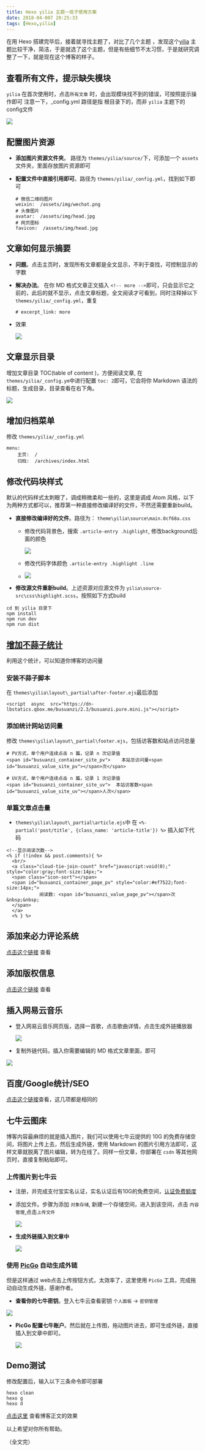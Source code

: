 ```yaml
---
title: Hexo yilia 主题一揽子使用方案
date: 2018-04-007 20:25:33
tags: [Hexo,yilia]
---
```


在用 Hexo 搭建完毕后，接着就寻找主题了，对比了几个主题<!-- more --> ，发现这个[yilia](https://github.com/litten/hexo-theme-yilia)  主题比较干净，简洁，于是就选了这个主题，但是有些细节不太习惯，于是就研究调整了一下，就是现在这个博客的样子。

## 查看所有文件，提示缺失模块 

`yilia` 在首次使用时，点击`所有文章` 时，会出现模块找不到的错误，可按照提示操作即可
注意一下，_config.yml 路径是指 根目录下的，而非 `yilia` 主题下的 config文件

![](http://p5sfmckwy.bkt.clouddn.com/img/3_1_yilia_loss_module.png)

## 配置图片资源
* **添加图片资源文件夹**。 路径为 `themes/yilia/source/`下，可添加一个 `assets` 文件夹，里面存放图片资源即可

- **配置文件中直接引用即可**。路径为 `themes/yilia/_config.yml`，找到如下即可

  ```
  # 微信二维码图片
  weixin:  /assets/img/wechat.png
  # 头像图片
  avatar:  /assets/img/head.jpg
  # 网页图标
  favicon:  /assets/img/head.jpg
  ```

## 文章如何显示摘要

* **问题**。点击主页时，发现所有文章都是全文显示，不利于查找，可控制显示的字数
* **解决办法**。 在你 MD 格式文章正文插入 `<!-- more -->`即可，只会显示它之前的，此后的就不显示，点击文章标题，全文阅读才可看到，同时注释掉以下 ` themes/yilia/_config.yml`，重复

  ```
  # excerpt_link: more
  ```

* 效果

  ![](http://p5sfmckwy.bkt.clouddn.com/img/3_2_yilia_摘要.png)

## 文章显示目录

增加文章目录 TOC(table of content )，方便阅读文章, 在 `themes/yilia/_config.ym`中进行配置 `toc: 2`即可，它会将你 Markdown 语法的标题，生成目录，目录查看在右下角。

![](http://p5sfmckwy.bkt.clouddn.com/img/3_3_yilia_目录.png)

## 增加归档菜单

修改 `themes/yilia/_config.yml` 

```
menu:
    主页:  /
    归档:  /archives/index.html
```

## 修改代码块样式
默认的代码样式太刺眼了，调成稍微柔和一些的，这里是调成 Atom 风格，以下为两种方式都可以，推荐第一种直接修改编译好的文件，不然还需要重新build。
* **直接修改编译好的文件**。路径为： `theme\yilia\source\main.0cf68a.css`
  * 修改代码背景色，搜索 `.article-entry .highlight`, 修改background后面的颜色

    ![](http://p5sfmckwy.bkt.clouddn.com/img/3_4_code_bg_color.png)

  * 修改代码字体颜色 `.article-entry .highlight .line`
  * 
    ![](http://p5sfmckwy.bkt.clouddn.com/img/3_5_code_font_color.png)
* **修改源文件重新build**。上述资源对应源文件为 `yilia\source-src\css\highlight.scss`，按照如下方式build

```
cd 到 yilia 目录下
npm install
npm run dev
npm run dist
```

## [增加不蒜子统计](http://ibruce.info/2015/04/04/busuanzi/)

利用这个统计，可以知道你博客的访问量

### 安装不蒜子脚本

在 `themes\yilia\layout\_partial\after-footer.ejs`最后添加

```
<script  async  src="https://dn-lbstatics.qbox.me/busuanzi/2.3/busuanzi.pure.mini.js"></script>
```

### 添加统计网站访问量

修改 `themes\yilia\layout\_partial\footer.ejs`，包括访客数和站点访问总量

```
# PV方式，单个用户连续点击 n 篇，记录 n 次记录值
<span id="busuanzi_container_site_pv">    本站总访问量<span id="busuanzi_value_site_pv"></span>次</span>

# UV方式，单个用户连续点击 n 篇，记录 1 次记录值
<span id="busuanzi_container_site_uv">  本站访客数<span id="busuanzi_value_site_uv"></span>人次</span>
```

###  单篇文章点击量

 * `themes\yilia\layout\_partial\article.ejs`中 在 `<%- partial('post/title', {class_name: 'article-title'}) %>` 插入如下代码

```
<!--显示阅读次数-->
<% if (!index && post.comments){ %>
  <br/>
  <a class="cloud-tie-join-count" href="javascript:void(0);" style="color:gray;font-size:14px;">
  <span class="icon-sort"></span>
  <span id="busuanzi_container_page_pv" style="color:#ef7522;font-size:14px;">
            阅读数: <span id="busuanzi_value_page_pv"></span>次 &nbsp;&nbsp;
  </span>
  </a>
  <% } %>
```
## 添加来必力评论系统

[点击这个链接]( http://www.zhoujy.me/2017/07/16/livere/) 查看

##  添加版权信息

[点击这个链接](https://blog.zscself.com/2017/01/25/ee4d9ecb/) 查看

##  插入网易云音乐

* 登入网易云音乐网页版，选择一首歌，点击歌曲详情，点击生成外链播放器

  ![](http://p5sfmckwy.bkt.clouddn.com/img/3_5_wangyiyun.png)

* 复制外链代码，插入你需要编辑的 MD 格式文章里面，即可

![](http://p5sfmckwy.bkt.clouddn.com/img/3_5_wangyiyun_2.png)

##  百度/Google统计/SEO

[点击这个链接](http://moxfive.xyz/yelee/5.Vendor/baidu-tongji.html)查看，这几项都是相同的

## 七牛云图床

博客内容最麻烦的就是插入图片，我们可以使用七牛云提供的 10G 的免费存储空间，将图片上传上去，然后生成外链，使用 Markdown 的图片引用方法即可，这样文章就脱离了图片编辑，转为在线了。同样一份文章，你部署在 `csdn` 等其他网页时，直接复制粘贴即可。

### 上传图片到七牛云

* 注册，并完成支付宝实名认证，实名认证后有10G的免费空间，[认证免费额度](https://developer.qiniu.com/af/kb/1574/free-credit-information)

* 添加文件。步骤为添加 `对象存储`, 新建一个存储空间，进入到该空间，点击 `内容管理`,点击`上传文件`

  ![](http://p5sfmckwy.bkt.clouddn.com/img/3_6_qiniu_1.png)

* **生成外链插入到文章中**

  ![](http://p5sfmckwy.bkt.clouddn.com/img/3_6_qiniu_2.png)

### 使用 [PicGo](https://github.com/Molunerfinn/PicGo) 自动生成外链

但是这样通过 web点击上传按钮方式，太效率了，这里使用 `PicGo` 工具，完成拖动自动生成外链，感谢作者。

* **查看你的七牛密钥**。登入七牛云查看密钥 `个人面板` -> `密钥管理`

![](http://p5sfmckwy.bkt.clouddn.com/img/3_6_3_qiniu_key.png)

* **PicGo 配置七牛账户**。然后就在上传图，拖动图片进去，即可生成外链，直接插入到文章中即可。

  ![](http://p5sfmckwy.bkt.clouddn.com/img/3_6_qiniu_config.png)


##  Demo测试

修改配置后，输入以下三条命令即可部署

```
hexo clean
hexo g
hexo d
```

 [点击这里](https://www.liuyun.fun/2018/02/27/test/) 查看博客正文的效果



以上希望对你所有帮助。



（全文完）
